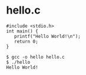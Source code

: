 # hello.c
~~~~
#include <stdio.h>
int main() {
   printf("Hello World!\n");
   return 0;
}
~~~~

~~~~
$ gcc -o hello hello.c
$ ./hello 
Hello World!
~~~~
